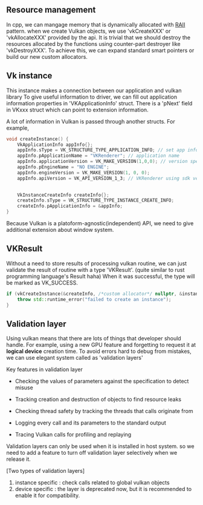 
## Resource management

 In cpp, we can mangage memory that is dynamically allocated with [RAII](https://en.cppreference.com/w/cpp/language/raii) pattern.
 when we create Vulkan objects, we use 'vkCreateXXX' or 'vkAllocateXXX' provided by the api. It is trivial that we should destroy the resources allocated by the functions using counter-part destroyer like 'vkDestroyXXX'.
 To achieve this, we can expand standard smart pointers or build our new custom allocators.


## Vk instance
This instance makes a connection between our application and vulkan library
To give useful information to driver, we can fill out application information properties in 'VKApplicationInfo' struct.
There is a 'pNext' field in VKxxx struct which can point to extension information.

A lot of information in Vulkan is passed through another structs.
For example,
```cpp
void createInstance() {
	VkApplicationInfo appInfo{};
	appInfo.sType = VK_STRUCTURE_TYPE_APPLICATION_INFO; // set app info enum variant to struct Type field
	appInfo.pApplicationName = "VKRenderer"; // application name
	appInfo.applicationVersion = VK_MAKE_VERSION(1,0,0); // version specifier
	appInfo.pEngineName = "NO ENGINE";
	appInfo.engineVersion = VK_MAKE_VERSION(1, 0, 0);
	appInfo.apiVersion = VK_API_VERSION_1_3; // VKRenderer using sdk version 1.3.268

	
	VkInstanceCreateInfo createInfo{};
	createInfo.sType = VK_STRUCTURE_TYPE_INSTANCE_CREATE_INFO;
	createInfo.pApplicationInfo = &appInfo;
}

```


Because Vulkan is a platoform-agnostic(independent) API, we need to give additional extension about window system.

## VKResult
Without a need to store results of processing vulkan routine, we can just validate the result of routine with a type 'VKResult'. (quite similar to rust programming language's Result haha)
When it was successful, the type will be marked as VK_SUCCESS.
```cpp
if (vkCreateInstance(&createInfo, /*custom allocator*/ nullptr, &instance) != VK_SUCCESS) {
    throw std::runtime_error("failed to create an instance");
}
```


## Validation layer

Using vulkan means that there are lots of things that developer should handle.
For example, using a new GPU feature and forgetting to request it at **logical device** creation time.
To avoid errors hard to debug from mistakes, we can use elegant system called as 'validation layers'

Key features in validation layer
-  Checking the values of parameters against the specification to detect misuse
    
- Tracking creation and destruction of objects to find resource leaks
    
- Checking thread safety by tracking the threads that calls originate from
    
- Logging every call and its parameters to the standard output
    
- Tracing Vulkan calls for profiling and replaying

Validation layers can only be used when it is installed in host system. so we need to add a feature to turn off validation layer selectively when we release it.


[Two types of validation layers]
1. instance specific : check calls related to global vulkan objects
2. device specific : the layer is deprecated now, but it is recommended to enable it for compatibility.

